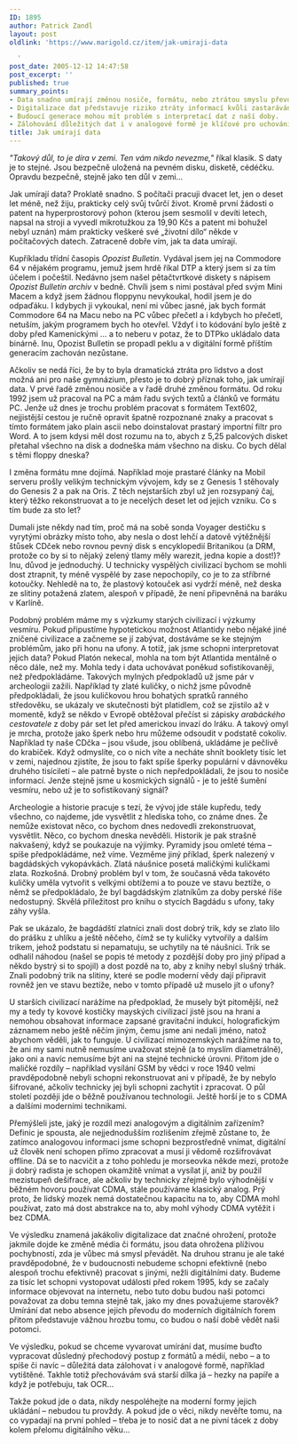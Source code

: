 ```yaml
---
ID: 1895
author: Patrick Zandl
layout: post
oldlink: 'https://www.marigold.cz/item/jak-umiraji-data

  '
post_date: 2005-12-12 14:47:58
post_excerpt: ''
published: true
summary_points:
- Data snadno umírají změnou nosiče, formátu, nebo ztrátou smyslu převodu.
- Digitalizace dat představuje riziko ztráty informací kvůli zastarávání formátů.
- Budoucí generace mohou mít problém s interpretací dat z naší doby.
- Zálohování důležitých dat i v analogové formě je klíčové pro uchování.
title: Jak umírají data
---
```


<p><em>"Takový důl, to je díra v zemi. Ten vám nikdo nevezme,"</em> říkal klasik. S daty je to stejné. Jsou bezpečně uložená na pevném disku, disketě, cédéčku. Opravdu bezpečně, stejně jako ten důl v zemi…</p>

<p>Jak umírají data? Proklatě snadno. S počítači pracuji dvacet let, jen o deset let méně, než žiju, prakticky celý svůj tvůrčí život. Kromě první žádosti o patent na hyperprostorový pohon (kterou jsem sesmolil v devíti letech, napsal na stroji a vyvedl mikrotužkou za 19,90 Kčs a patent mi bohužel nebyl uznán) mám prakticky veškeré své „životní dílo“ někde v počítačových datech. Zatraceně dobře vím, jak ta data umírají. </p>

<p>Kupříkladu třídní časopis <em>Opozist Bulletin</em>. Vydával jsem jej na Commodore 64 v nějakém programu, jemuž jsem hrdě říkal DTP a který jsem si za tím účelem i počeštil. Nedávno jsem našel pětačtvrtkové diskety  s nápisem <em>Opozist Bulletin archiv</em> v bedně. Chvíli jsem s nimi postával před svým Mini Macem a když jsem žádnou floppynu nevykoukal, hodil jsem je do odpaďáku. I kdybych ji vykoukal, není mi vůbec jasné, jak bych formát Commodore 64 na Macu nebo na PC vůbec přečetl a i kdybych ho přečetl, netuším, jakým programem bych ho otevřel. Vždyť i to kódování bylo ještě z doby před Kamenickými … a to neberu v potaz, že to DTPko ukládalo data binárně. Inu, Opozist Bulletin se propadl peklu a v digitální formě příštím generacím zachován nezůstane. </p>

<p>Ačkoliv se nedá říci, že by to byla dramatická ztráta pro lidstvo a dost možná ani pro naše gymnázium, přesto je to dobrý příznak toho, jak umírají data. V prvé řadě změnou nosiče a v řadě druhé změnou formátu. Od roku 1992 jsem už pracoval na PC a mám řadu svých textů a článků ve formátu PC. Jenže už dnes je trochu problém pracovat s formátem Text602, nejjistější cestou je ručně opravit špatně rozpoznané znaky a pracovat s tímto formátem jako plain ascii nebo doinstalovat prastarý importní filtr pro Word. A to jsem kdysi měl dost rozumu na to, abych z 5,25 palcových disket přetahal všechno na disk a dodneška mám všechno na disku. Co bych dělal s těmi floppy dneska?</p>

<p>I změna formátu mne dojímá. Například moje prastaré články na Mobil serveru prošly velikým technickým vývojem, kdy se z Genesis 1 stěhovaly do Genesis 2 a pak na Oris. Z těch nejstarších zbyl už jen rozsypaný čaj, který těžko rekonstruovat a to je necelých deset let od jejich vzniku. Co s tím bude za sto let?</p>

<p>Dumali jste někdy nad tím, proč má na sobě sonda Voyager destičku s vyrytými obrázky místo toho, aby nesla o dost lehčí a datově výtěžnější štůsek CDček nebo rovnou pevný disk s encyklopedií Britanikou (a DRM, protože co by si to nějaký zelený tlamy měly warezit, jedna kopie a dost!)? Inu, důvod je jednoduchý. U technicky vyspělých civilizací bychom se mohli dost ztrapnit, ty méně vyspělé by zase nepochopily, co je to za stříbrné kotoučky. Nehledě na to, že plastový kotouček asi vydrží méně, než deska ze slitiny potažená zlatem, alespoň v případě, že není připevněná na baráku v Karlíně.
</p>

<!--more--><p>Podobný problém máme my s výzkumy starých civilizací i výzkumy vesmíru. Pokud připustíme hypotetickou možnost Atlantidy nebo nějaké jiné zničené civilizace a začneme se jí zabývat, dostáváme se ke stejným problémům, jako při honu na ufony. A totiž, jak jsme schopni interpretovat jejich data? Pokud Platón nekecal, mohla na tom být Atlantida mentálně o něco dále, než my. Mohla tedy i data uchovávat poněkud sofistikovaněji, než předpokládáme. Takových mylných předpokladů už jsme pár v archeologii zažili. Například ty zlaté kuličky, o nichž jsme původně předpokládali, že jsou kuličkovou hrou bohatých spratků ranného středověku, se ukázaly ve skutečnosti být platidlem, což se zjistilo až v momentě, když se někdo v Evropě obtěžoval  přečíst si zápisky <em>arabáckého cestovatele</em> z doby pár set let před americkou invazí do Iráku. A takový omyl je mrcha, protože jako šperk nebo hru můžeme odsoudit v podstatě cokoliv. Například ty naše CDčka – jsou všude, jsou oblíbená, ukládáme je pečlivě do krabiček. Když odmyslíte, co o nich víte a necháte shnít booklety tisíc let v zemi, najednou zjistíte, že jsou to fakt spíše šperky populární v dávnověku druhého tisíciletí – ale patrně byste o nich nepředpokládali, že jsou to nosiče informací. Jenže stejně jsme u kosmických signálů - je to ještě šumění vesmíru, nebo už je to sofistikovaný signál?</p>

<p> Archeologie a historie pracuje s tezí, že vývoj jde stále kupředu, tedy všechno, co najdeme, jde vysvětlit z hlediska toho, co známe dnes. Že nemůže existovat něco, co bychom dnes nedovedli zrekonstruovat, vysvětlit. Něco, co bychom dneska nevěděli. Historik je pak strašně nakvašený, když se poukazuje na výjimky. Pyramidy jsou omleté téma – spíše předpokládáme, než víme. Vezměme jiný příklad, šperk nalezený v bagdádských vykopávkách. Zlatá náušnice posetá maličkými kuličkami zlata. Rozkošná. Drobný problém byl v tom, že současná věda takovéto kuličky uměla vytvořit s velkými obtížemi a to pouze ve stavu beztíže, o němž se předpokládalo, že byl bagdádským zlatníkům za doby perské říše nedostupný. Skvělá příležitost pro knihu o stycích Bagdádu s ufony, taky záhy vyšla. </p>

<p>Pak se ukázalo, že bagdádští zlatníci znali dost dobrý trik, kdy se zlato lilo do prášku z uhlíku a ještě něčeho, čímž se ty kuličky vytvořily a dalším trikem, jehož podstatu si nepamatuju, se uchytily na té náušnici. Trik se odhalil náhodou (našel se popis té metody z pozdější doby pro jiný případ a někdo bystrý si to spojil) a dost pozdě na to, aby z knihy nebyl slušný trhák. Znali podobný trik na slitiny, které se podle moderní vědy dají připravit rovněž jen ve stavu beztíže, nebo v tomto případě už muselo jít o ufony? </p>

<p>U starších civilizací narážíme na předpoklad, že musely být pitomější, než my a tedy ty kovové kostičky mayských civilizací jistě jsou na hraní a nemohou obsahovat informace zapsané gravitační indukcí, holografickým záznamem nebo ještě něčím jiným, čemu jsme ani nedali jméno, natož abychom věděli, jak to funguje.   U civilizací mimozemských narážíme na to, že ani my sami nutně nemusíme uvažovat stejně (a to myslím diametrálně), jako oni a navíc nemusíme být ani na stejné technické úrovni. Přitom jde o maličké rozdíly – například vysílání GSM by vědci v roce 1940 velmi pravděpodobně nebyli schopni rekonstruovat ani v případě, že by nebylo šifrované, ačkoliv technicky jej byli schopni zachytit i zpracovat. O půl století později jde o běžně používanou technologii. Ještě horší je to s CDMA a dalšími moderními technikami. </p>

<p>Přemýšleli jste, jaký je rozdíl mezi analogovým a digitálním zařízením? Definic je spousta, ale nejjednodušším rozlišením zřejmě zůstane to, že zatímco analogovou informaci jsme schopni bezprostředně vnímat, digitální už člověk není schopen přímo zpracovat a musí ji vědomě rozšifrovávat offline. Dá se to nacvičit a z toho pohledu je morseovka někde mezi, protože ji dobrý radista je schopen okamžitě vnímat a vysílat jí, aniž by použil mezistupeň dešifrace, ale ačkoliv by technicky zřejmě bylo výhodnější v běžném hovoru používat CDMA, stále používáme klasický analog. Prý proto, že lidský mozek nemá dostatečnou kapacitu na to, aby CDMA mohl používat, zato má dost abstrakce na to, aby mohl výhody CDMA vytěžit i bez CDMA. </p>

<p>Ve výsledku znamená jakákoliv digitalizace dat značné ohrožení, protože jakmile dojde ke změně média či formátu, jsou data ohrožena plíživou pochybností, zda je vůbec má smysl převádět. Na druhou stranu je ale také pravděpodobné, že v budoucnosti nebudeme schopni efektivně (nebo alespoň trochu efektivně) pracovat s jinými, nežli digitálními daty. Budeme za tisíc let schopni vystopovat události před rokem 1995, kdy se začaly informace objevovat na internetu, nebo tuto dobu budou naši potomci považovat za dobu temna stejně tak, jako my dnes považujeme starověk? Umírání dat nebo absence jejich převodu do moderních digitálních forem přitom představuje vážnou hrozbu tomu, co budou o naší době vědět naši potomci. </p>

<p>Ve výsledku, pokud se chceme vyvarovat umírání dat, musíme buďto vypracovat důsledný přechodový postup z formátů a médií, nebo – a to spíše či navíc – důležitá data zálohovat i v analogové formě, například vytištěné. Takhle totiž přechovávám svá starší dílka já – hezky na papíře a když je potřebuju, tak OCR… </p>

<p>Takže pokud jde o data, nikdy nespoléhejte na moderní formy jejich ukládání – nebudou tu provždy. A pokud jde o věci, nikdy nevěřte tomu, na co vypadají na první pohled – třeba je to nosič dat a ne pivní tácek z doby kolem přelomu digitálního věku…
</p>